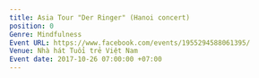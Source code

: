 ```yaml
---
title: Asia Tour "Der Ringer" (Hanoi concert)
position: 0
Genre: Mindfulness
Event URL: https://www.facebook.com/events/1955294588061395/
Venue: Nhà hát Tuổi trẻ Việt Nam
Event date: 2017-10-26 07:00:00 +07:00
---
```


